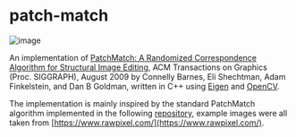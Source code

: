 # patch-match

![image](https://github.com/filbert14/patch-match/assets/115785598/3982791a-5c62-4171-9cf3-03fc74f7fbd4)

An implementation of [PatchMatch: A Randomized Correspondence Algorithm for Structural Image Editing](https://gfx.cs.princeton.edu/pubs/Barnes_2009_PAR/patchmatch.pdf), ACM Transactions on Graphics (Proc. SIGGRAPH), August 2009 by Connelly Barnes, Eli Shechtman, Adam Finkelstein, and Dan B Goldman, written in C++ using [Eigen](https://gitlab.com/libeigen/eigen) and [OpenCV](https://github.com/opencv/opencv).

The implementation is mainly inspired by the standard PatchMatch algorithm implemented in the following [repository](https://github.com/MingtaoGuo/PatchMatch), example images were all taken from [https://www.rawpixel.com/](https://www.rawpixel.com/).
